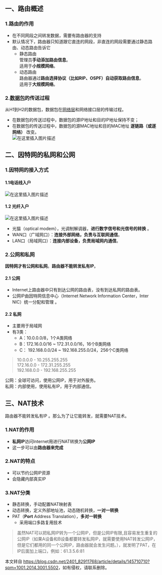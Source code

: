  

一、路由概述
------

### 1.路由的作用

*   在不同网段之间转发数据，需要有路由器的支持
*   默认情况下，路由器只知道跟它直连的网段，非直连的网段需要通过静态路由、动态路由告诉它
    *   静态路由  
        管理员**手动添加路由信息**。  
        适用于**小规模网络**。
    *   动态路由  
        路由器通过**路由选择协议（比如RIP、OSPF）自动获取路由信息**。  
        适用于**大规模网络**。

### 2.[数据包](https://so.csdn.net/so/search?q=%E6%95%B0%E6%8D%AE%E5%8C%85&spm=1001.2101.3001.7020)的传送过程

从H1到H2的数据包，数据包在[网络层](https://so.csdn.net/so/search?q=%E7%BD%91%E7%BB%9C%E5%B1%82&spm=1001.2101.3001.7020)和网络接口层的传输过程。

*   在数据包的传送过程中，数据包的源IP地址和目的IP地址保持不变；
*   在数据包的传送过程中，数据包的源MAC地址和目的MAC地址 **逐链路（或逐网络）** 改变。  
    ![在这里插入图片描述](https://i-blog.csdnimg.cn/direct/8837630b7d8e49fb828e244a9a55d6c7.png)

二、因特网的私网和公网
-----------

### 1.因特网的接入方式

#### 1.1电话线入户

![在这里插入图片描述](https://i-blog.csdnimg.cn/direct/65877959d0004c5d8f89d0153c35345e.png)

#### 1.2 光纤入户

![在这里插入图片描述](https://i-blog.csdnimg.cn/direct/7d9e19aaaf1340a9860e64487f3c72b9.png)

*   光猫（optical modem），光调制解调器，**进行数字信号和光信号的转换** 。
*   WAN口（广域网口）：**连接外部网络，负责与互联网通信**。
*   LAN口（局域网口）：**连接内部设备，负责局域网内通信**。

### 2.公网和私网

**因特网才有公网和私网**。**路由器不能转发私有IP**。

#### 2.1 公网

*   Internet上路由器中只有到达公网的路由表，没有到达私网的路由表。
*   公网IP由因特网信息中心（Internet Network Information Center，Inter NIC）统⼀分配和管理 。

#### 2.2 私网

*   主要用于局域网
*   有3类：
    *   A：10.0.0.0/8，1个A类网络
    *   B：172.16.0.0/16 ~ 172.31.0.0/16，16个B类网络
    *   C： 192.168.0.0/24 ~ 192.168.255.0/24，256个C类网络

> 10.0.0.0 - 10.255.255.255  
> 172.16.0.0 - 172.31.255.255  
> 192.168.0.0 - 192.168.255.255

公网：全球可访问，使用公网IP，用于对外服务。  
私网：内部使用，使用私有IP，用于内部通信。

三、NAT技术
-------

路由器不能转发私有IP 。那么为了让它能转发，就需要NAT技术。

### 1.NAT的作用

*   **私网IP**访问Internet用进行NAT转换为**公网IP**
*   这⼀步可以由**路由器来完成**

### 2.NAT的特点

*   可以节约公网IP资源
*   会隐藏内部真实IP

### 3.NAT分类

*   静态转换，手动配置NAT映射表
*   动态转换，定义外部地址池，动态随机转换，**⼀对⼀转换**
*   PAT（**Port** Address Translation），**多对⼀转换**
    *   采用端口多路复用技术

> 虽然NAT可以把私网IP转为一个公网IP，但是公网IP有限,且容易发生重复的公网IP（如果A设备和B设备都要转发私网IP，就需要使用NAT转发公网IP，但是它们都用的同一个公网IP，路由器就会发生问题。），就发明了PAT，在IP后面加上端口，例如：61.3.5.6:81

本文转自 <https://blog.csdn.net/2401_82911768/article/details/145710710?spm=1001.2014.3001.5502>，如有侵权，请联系删除。